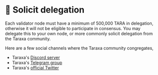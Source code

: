 # 📣 Solicit delegation

Each validator node must have a minimum of 500,000 TARA in delegation, otherwise it will not be eligible to participate in consensus. You may delegate this to your own node, or more commonly solicit delegation from the Taraxa community.&#x20;

Here are a few social channels where the Taraxa community congregates, &#x20;

* Taraxa's [Discord server](https://www.taraxa.io/discord)
* Taraxa's [Telegram group](https://www.taraxa.io/tg)
* Taraxa's [official Twitter](https://twitter.com/taraxa\_project)
